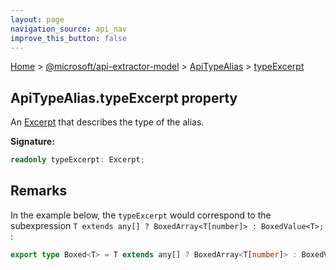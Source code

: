 ```yaml
---
layout: page
navigation_source: api_nav
improve_this_button: false
---
```



[Home](./index.md) &gt; [@microsoft/api-extractor-model](./api-extractor-model.md) &gt; [ApiTypeAlias](./api-extractor-model.apitypealias.md) &gt; [typeExcerpt](./api-extractor-model.apitypealias.typeexcerpt.md)

## ApiTypeAlias.typeExcerpt property

An [Excerpt](./api-extractor-model.excerpt.md) that describes the type of the alias.

<b>Signature:</b>

```typescript
readonly typeExcerpt: Excerpt;
```

## Remarks

In the example below, the `typeExcerpt` would correspond to the subexpression `T extends any[] ? BoxedArray<T[number]> : BoxedValue<T>;` :

```ts
export type Boxed<T> = T extends any[] ? BoxedArray<T[number]> : BoxedValue<T>;

```
